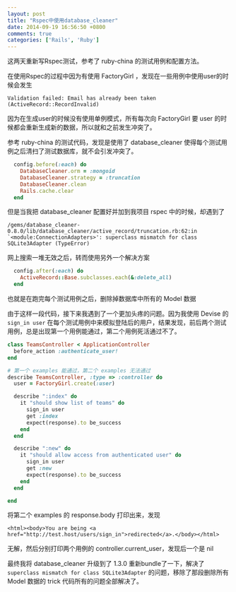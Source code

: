 ```yaml
---
layout: post
title: "Rspec中使用database_cleaner"
date: 2014-09-19 16:56:50 +0800
comments: true
categories: ['Rails', 'Ruby']
---
```

这两天重新写Rspec测试，参考了 ruby-china 的测试用例和配置方法。

在使用Rspec的过程中因为有使用 FactoryGirl ，发现在一些用例中使用user的时候会发生

	Validation failed: Email has already been taken (ActiveRecord::RecordInvalid)

因为在生成user的时候没有使用单例模式，所有每次向 FactoryGirl 要 user 的时候都会重新生成新的数据，所以就和之前发生冲突了。

参考 ruby-china 的测试代码，发现是使用了 database_cleaner 使得每个测试用例之后清扫了测试数据库，就不会引发冲突了。

```ruby
  config.before(:each) do
    DatabaseCleaner.orm = :mongoid
    DatabaseCleaner.strategy = :truncation
    DatabaseCleaner.clean
    Rails.cache.clear
  end
```


但是当我把 database_cleaner 配置好并加到我项目 rspec 中的时候，却遇到了

	/gems/database_cleaner-0.8.0/lib/database_cleaner/active_record/truncation.rb:62:in `<module:ConnectionAdapters>': superclass mismatch for class SQLite3Adapter (TypeError)

网上搜索一堆无效之后，转而使用另外一个解决方案

```ruby
  config.after(:each) do
    ActiveRecord::Base.subclasses.each(&:delete_all)
  end
```

也就是在跑完每个测试用例之后，删除掉数据库中所有的 Model 数据

由于这样一段代码，接下来我遇到了一个更加头疼的问题。因为我使用 Devise 的 `sign_in user` 在每个测试用例中来模拟登陆后的用户，结果发现，前后两个测试用例，总是出现第一个用例能通过，第二个用例死活通过不了。

```ruby
class TeamsController < ApplicationController
  before_action :authenticate_user!
end

# 第一个 examples 能通过，第二个 examples 无法通过
describe TeamsController, :type => :controller do
  user = FactoryGirl.create(:user)

  describe ":index" do
    it "should show list of teams" do
      sign_in user
      get :index
      expect(response).to be_success
    end
  end

  describe ":new" do
    it "should allow access from authenticated user" do
      sign_in user
      get :new
      expect(response).to be_success
    end
  end

end
```

将第二个 examples 的 response.body 打印出来，发现

	<html><body>You are being <a href="http://test.host/users/sign_in">redirected</a>.</body></html>

无解，然后分别打印两个用例的 controller.current_user，发现后一个是 nil

最终我将 database_cleaner 升级到了 1.3.0 重新bundle了一下，解决了 `superclass mismatch for class SQLite3Adapter` 的问题，移除了那段删除所有 Model 数据的 trick 代码所有的问题全部解决了。